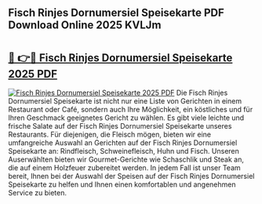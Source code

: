 ## Fisch Rinjes Dornumersiel Speisekarte PDF Download Online 2025 KVLJm

# <h2><a href="http://gce9tzz.nevu.top/?p=Fisch+Rinjes+Dornumersiel+Speisekarte">🔗 👉🔴 Fisch Rinjes Dornumersiel Speisekarte 2025 PDF</a></h2>

[![Fisch Rinjes Dornumersiel Speisekarte 2025 PDF](https://i.imgur.com/dBaPXMq.png)](http://gce9tzz.nevu.top/?p=Fisch+Rinjes+Dornumersiel+Speisekarte)
Die Fisch Rinjes Dornumersiel Speisekarte ist nicht nur eine Liste von Gerichten in einem Restaurant oder Café, sondern auch Ihre Möglichkeit, ein köstliches und für Ihren Geschmack geeignetes Gericht zu wählen. Es gibt viele leichte und frische Salate auf der Fisch Rinjes Dornumersiel Speisekarte unseres Restaurants. Für diejenigen, die Fleisch mögen, bieten wir eine umfangreiche Auswahl an Gerichten auf der Fisch Rinjes Dornumersiel Speisekarte an: Rindfleisch, Schweinefleisch, Huhn und Fisch. Unseren Auserwählten bieten wir Gourmet-Gerichte wie Schaschlik und Steak an, die auf einem Holzfeuer zubereitet werden. In jedem Fall ist unser Team bereit, Ihnen bei der Auswahl der Speisen auf der Fisch Rinjes Dornumersiel Speisekarte zu helfen und Ihnen einen komfortablen und angenehmen Service zu bieten.
